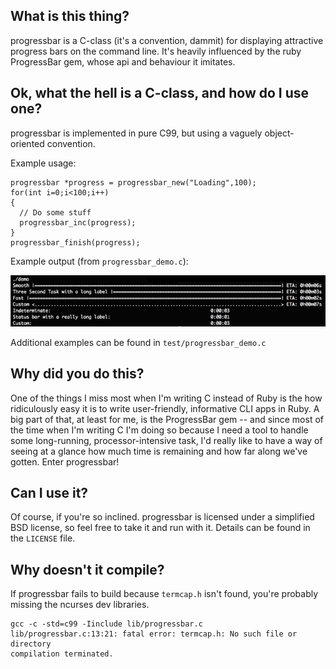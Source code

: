 ## What is this thing?

progressbar is a C-class (it's a convention, dammit) for displaying attractive
progress bars on the command line. It's heavily influenced by the ruby ProgressBar
gem, whose api and behaviour it imitates.

## Ok, what the hell is a C-class, and how do I use one?

progressbar is implemented in pure C99, but using a vaguely object-oriented convention.

Example usage:

    progressbar *progress = progressbar_new("Loading",100);
    for(int i=0;i<100;i++)
    {
      // Do some stuff
      progressbar_inc(progress);
    }
    progressbar_finish(progress);

Example output (from `progressbar_demo.c`):

![demo output](example_output/demo.png)

Additional examples can be found in `test/progressbar_demo.c`

## Why did you do this?

One of the things I miss most when I'm writing C instead of Ruby is the
how ridiculously easy it is to write user-friendly, informative CLI apps
in Ruby. A big part of that, at least for me, is the ProgressBar gem --
and since most of the time when I'm writing C I'm doing so because I need
a tool to handle some long-running, processor-intensive task, I'd really
like to have a way of seeing at a glance how much time is remaining and
how far along we've gotten. Enter progressbar!

## Can I use it?

Of course, if you're so inclined. progressbar is licensed under a simplified BSD license,
so feel free to take it and run with it. Details can be found in the `LICENSE` file.

## Why doesn't it compile?

If progressbar fails to build because `termcap.h` isn't found, you're probably missing the ncurses dev libraries.

    gcc -c -std=c99 -Iinclude lib/progressbar.c
    lib/progressbar.c:13:21: fatal error: termcap.h: No such file or directory
    compilation terminated.
